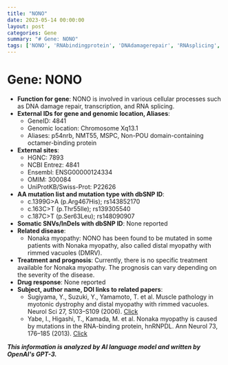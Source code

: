 ```yaml
---
title: "NONO"
date: 2023-05-14 00:00:00
layout: post
categories: Gene
summary: "# Gene: NONO"
tags: ['NONO', 'RNAbindingprotein', 'DNAdamagerepair', 'RNAsplicing', 'Nonakamyopathy', 'Geneticmutation', 'Prognosis', 'Musclepathology']
---
```


# Gene: NONO
- **Function for gene**: NONO is involved in various cellular processes such as DNA damage repair, transcription, and RNA splicing.
- **External IDs for gene and genomic location, Aliases**:
     - GeneID: 4841
     - Genomic location: Chromosome Xq13.1
     - Aliases: p54nrb, NMT55, MSPC, Non-POU domain-containing octamer-binding protein
- **External sites**:
     - HGNC: 7893
     - NCBI Entrez: 4841
     - Ensembl: ENSG00000124334
     - OMIM: 300084
     - UniProtKB/Swiss-Prot: P22626
- **AA mutation list and mutation type with dbSNP ID**: 
    - c.1399G>A (p.Arg467His); rs143852170
    - c.163C>T (p.Thr55Ile); rs139305540
    - c.187C>T (p.Ser63Leu); rs148090907
- **Somatic SNVs/InDels with dbSNP ID**: None reported
- **Related disease**: 
     - Nonaka myopathy: NONO has been found to be mutated in some patients with Nonaka myopathy, also called distal myopathy with rimmed vacuoles (DMRV).
- **Treatment and prognosis**: Currently, there is no specific treatment available for Nonaka myopathy. The prognosis can vary depending on the severity of the disease.
- **Drug response**: None reported
- **Subject, author name, DOI links to related papers**:
     - Sugiyama, Y., Suzuki, Y., Yamamoto, T. et al. Muscle pathology in myotonic dystrophy and distal myopathy with rimmed vacuoles. Neurol Sci 27, S103–S109 (2006). [Click](https://doi.org/10.1007/s10072-006-0579-y) 
     - Yabe, I., Higashi, T., Kamada, M. et al. Nonaka myopathy is caused by mutations in the RNA-binding protein, hnRNPDL. Ann Neurol 73, 176–185 (2013). [Click](https://doi.org/10.1002/ana.23733)

**_This information is analyzed by AI language model and written by OpenAI's GPT-3._**